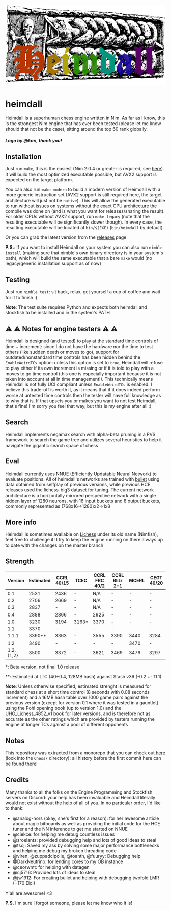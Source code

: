 ![Heimdall](Heimdall_logo_v2.png "Heimdall")

# heimdall

Heimdall is a superhuman chess engine written in Nim. As far as I know, this is the strongest Nim engine that has ever been tested (please
let me know should that not be the case), sitting around the top 60 rank globally.


##### Logo by @kan, thank you!

## Installation


Just run `make`, this is the easiest (Nim 2.0.4 or greater is required, see [here](https://github.com/dom96/choosenim)). It will
build the most optimized executable possible, but AVX2 support is expected on the target platform.

You can also run `make modern` to build a modern version of Heimdall with a more generic instruction set (AVX2 support is still required here,
the target architecture will just not be `native`). This will allow the generated executable to run without issues on systems without the exact CPU
architecture the compile was done on (and is what you want for releases/sharing the result). For older CPUs without AVX2 support, run `make legacy`
(note that the resulting executable will be significantly slower though). In every case, the resulting executable will be located at `bin/$(EXE)`
(`bin/heimdall` by default).

Or you can grab the latest version from the [releases](https://git.nocturn9x.space/nocturn9x/heimdall/releases) page


**P.S.**: If you want to install Heimdall on your system you can also run `nimble install` (making sure that nimble's
own binary directory is in your system's path), which will build the same executable that a bare `make` would (no
legacy/generic installation support as of now)


## Testing

Just run `nimble test`: sit back, relax, get yourself a cup of coffee and wait for it to finish :)


**Note**: The test suite requires Python and expects both heimdall and stockfish to be installed and in the system's PATH


## ⚠️ ⚠️ Notes for engine testers ⚠️ ⚠️

Heimdall is designed (and tested) to play at the standard time controls of time + increment: since I do not have the hardware nor
the time to test others (like sudden death or moves to go), support for outdated/nonstandard time controls has been hidden behind
the `EnableWeirdTCs` option: unless this option is set to `true`, Heimdall will refuse to play either if its own increment is missing
or if it is told to play with a moves to go time control (this one is especially important because it is not taken into account at
all in time management!). This technically means Heimdall is not fully UCI compliant unless `EnableWeirdTCs` is enabled: I believe this
trade-off is worth it, as it means that if it does indeed perform worse at untested time controls then the tester will have full knowledge
as to why that is. If that upsets you or makes you want to not test Heimdall, that's fine! I'm sorry you feel that way, but this is my engine
after all :)


## Search

Heimdall implements negamax search with alpha-beta pruning in a PVS framework to search the game tree
and utilizes several heuristics to help it navigate the gigantic search space of chess

## Eval

Heimdall currently uses NNUE (Efficiently Updatable Neural Network) to evaluate positions. All of heimdall's networks
are trained with [bullet](https://github.com/jw1912/bullet) using data obtained from selfplay of previous versions,
while previous HCE releases used the lichess-big3 dataset for tuning. The current network architecture is a horizontally
mirrored perspective network with a single hidden layer of 1280 neurons, with 16 input buckets and 8 output buckets, commonly
represented as (768x16->1280)x2->1x8


## More info

Heimdall is sometimes available on [Lichess](https://lichess.org/@/Nimfish) under its old name (Nimfish), feel free to challenge it!
I try to keep the engine running on there always up to date with the changes on the master branch

## Strength

| Version   | Estimated   | CCRL 40/15  | TCEC  | CCRL FRC 40/2 | CCRL Blitz 2+1 | MCERL | CEGT 40/20 |
| --------- | ----------- | ----------- | ----  | ------------- | -------------- | ----- | ---------- |
| 0.1       | 2531        | 2436        | -     | N/A           | -              | -     | -          |
| 0.2       | 2706        | 2669        | -     | N/A           | -              | -     | -          |
| 0.3       | 2837        | -           | -     | N/A           | -              | -     | -          |
| 0.4       | 2888        | 2866        | -     | 2925          | -              | -     | -          |
| 1.0       | 3230        | 3194        | 3163* | 3370          | -              | -     | -          |
| 1.1       | 3370        | -           | -     | -             | -              | -     | -          |
| 1.1.1     | 3390**      | 3363        | -     | 3555          | 3390           | 3440  | 3284       |
| 1.2       | 3490        | -           | -     | -             | -              | 3470  | -          |
| 1.2.{1,2} | 3500        | 3372        | -     | 3621          | 3469           | 3479  | 3297       |


*: Beta version, not final 1.0 release

**: Estimated at LTC (40+0.4, 128MB hash) against Stash v36 (-0.2 +- 11.1)

__Note__: Unless otherwise specified, estimated strenght is measured for standard chess at a short time control (8 seconds with 0.08 seconds increment)
and a 16MB hash table over 1000 game pairs against the previous version (except for version 0.1 where it was tested in a gauntlet) using the Pohl opening
book (up to version 1.0) and the UHO_Lichess_4852_v1 book for later versions, and is therefore not as accurate as the other ratings which are provided by
testers running the engine at longer TCs against a pool of different opponents

## Notes

This repository was extracted from a monorepo that you can check out [here](https://git.nocturn9x.space/nocturn9x/CPG) (look into the `Chess/`
directory): all history before the first commit here can be found there!


## Credits

Many thanks to all the folks on the Engine Programming and Stockfish servers on Discord: your help has been invaluable and Heimdall literally
would not exist without the help of all of you. In no particular order, I'd like to thank:
- @analog-hors (okay, she's first for a reason): for her awesome article about magic bitboards as well as providing the initial code for the
    HCE tuner and the NN inference to get me started on NNUE
- @ciekce: for helping me debug countless issues
- @sroelants: provided debugging help and lots of good ideas to steal
- @tsoj: Saved my ass by solving some major performance bottlenecks and helping me debug my broken threading code
- @viren, @zuppadcipolle, @toanth, @fuuryy: Debugging help
- @DarkNeutrino: for lending cores to my OB instance
- @ceorwmt: for helping with datagen
- @cj5716: Provided lots of ideas to steal
- @jw1912: For creating bullet and helping with debugging twofold LMR (+170 Elo!)

Y'all are awesome! <3


**P.S.** I'm sure I forgot someone, please let me know who it is!
